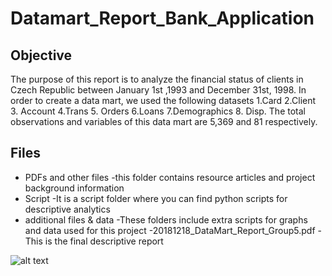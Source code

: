 # Datamart_Report_Bank_Application


## Objective
The purpose of this report is to analyze the financial status of clients in Czech Republic between January 1st ,1993 and December 31st, 1998. 
In order to create a data mart, we used the following datasets 1.Card 2.Client 3. Account 4.Trans 5. Orders 6.Loans 7.Demographics 8. Disp. 
The total observations and variables of this data mart are 5,369 and 81 respectively.

## Files 
- PDFs and other files
     -this folder contains resource articles and project background information
- Script
     -It is a script folder where you can find python scripts for descriptive analytics 
- additional files & data
     -These folders include extra scripts for graphs and data used for this project
-20181218_DataMart_Report_Group5.pdf
     -This is the final descriptive report



![alt text](https://scontent-cdg2-1.xx.fbcdn.net/v/t1.0-9/69142508_2657710900907666_7325756941752336384_o.jpg?_nc_cat=108&_nc_oc=AQkw-_lOciZT8kG272rKtihKk9vkNI3ZfplHe-mYKjdXTHvmIdOyLuZpHolIf9p79D8&_nc_ht=scontent-cdg2-1.xx&oh=45c13eb2c93e24f0d0f0ca24814d75dc&oe=5DD99E31)
